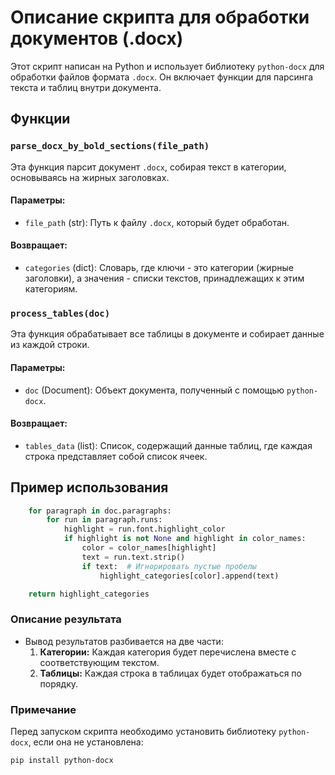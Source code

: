 # Описание скрипта для обработки документов (.docx)

Этот скрипт написан на Python и использует библиотеку `python-docx` для обработки файлов формата `.docx`. Он включает функции для парсинга текста и таблиц внутри документа.

## Функции

### `parse_docx_by_bold_sections(file_path)`

Эта функция парсит документ `.docx`, собирая текст в категории, основываясь на жирных заголовках. 

#### Параметры:
- `file_path` (str): Путь к файлу `.docx`, который будет обработан.

#### Возвращает:
- `categories` (dict): Словарь, где ключи - это категории (жирные заголовки), а значения - списки текстов, принадлежащих к этим категориям.

### `process_tables(doc)`

Эта функция обрабатывает все таблицы в документе и собирает данные из каждой строки.

#### Параметры:
- `doc` (Document): Объект документа, полученный с помощью `python-docx`.

#### Возвращает:
- `tables_data` (list): Список, содержащий данные таблиц, где каждая строка представляет собой список ячеек.

## Пример использования

```python
    for paragraph in doc.paragraphs:
        for run in paragraph.runs:
            highlight = run.font.highlight_color
            if highlight is not None and highlight in color_names:
                color = color_names[highlight]
                text = run.text.strip()
                if text:  # Игнорировать пустые пробелы
                    highlight_categories[color].append(text)

    return highlight_categories
```

### Описание результата
- Вывод результатов разбивается на две части:
  1. **Категории:** Каждая категория будет перечислена вместе с соответствующим текстом.
  2. **Таблицы:** Каждая строка в таблицах будет отображаться по порядку.

### Примечание
Перед запуском скрипта необходимо установить библиотеку `python-docx`, если она не установлена:

```bash
pip install python-docx
```

